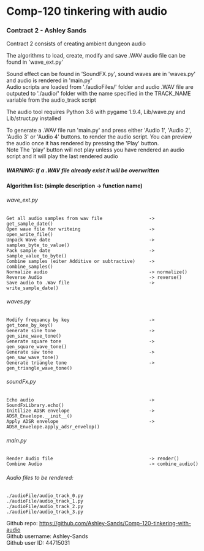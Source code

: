 # Comp-120 tinkering with audio
### Contract 2 - Ashley Sands

Contract 2 consists of creating ambient dungeon audio 
 
The algorithms to load, create, modify and save .WAV audio file can be found in 'wave_ext.py' 

Sound effect can be found in 'SoundFX.py', sound waves are in 'waves.py' and audio is rendered in 'main.py'  
Audio scripts are loaded from './audioFiles/' folder and audio .WAV file are outputed to './audio/' folder with the name specified in the TRACK_NAME variable from the audio_track script 

The audio tool requires Python 3.6 with pygame 1.9.4, Lib/wave.py and Lib/struct.py installed

To generate a .WAV file run 'main.py' and press either 'Audio 1', 'Audio 2', 'Audio 3' or 'Audio 4' buttons. 
to render the audio script. You can preview the audio once it has rendered by pressing the 'Play' button.  
Note The 'play' button will not play unless you have rendered an audio script and it will play the last rendered audio  
##### WARNING: If a .WAV file already exist it will be overwritten

#### Algorithm list: 	(simple description -> function name)
###### wave_ext.py
```
Get all audio samples from wav file                 -> get_sample_date()
Open wave file for writeing                         -> open_write_file()
Unpack Wave date                                    -> samples_byte_to_value()
Pack sample date                                    -> sample_value_to_byte()
Combine samples (eiter Additive or subtractive)     -> combine_samples()
Normalize audio                                     -> normalize()
Reverse Audio                                       -> reverse()
Save audio to .Wav file                             -> write_sample_date()
```

###### waves.py
```
Modify frequancy by key                             -> get_tone_by_key()
Generate sine tone                                  -> gen_sine_wave_tone()
Generate square tone                                -> gen_square_wave_tone()
Generate saw tone                                   -> gen_saw_wave_tone()
Generate triangle tone                              -> gen_triangle_wave_tone()
```

###### soundFx.py
```
Echo audio                                          -> SoundFxLibrary.echo()
Initilize ADSR envelope                             -> ADSR_Envelope.__init__()
Apply ADSR envelope                                 -> ADSR_Envelope.apply_adsr_envelop()
```

###### main.py
```
Render Audio file                                   -> render()
Combine Audio                                       -> combine_audio()
```

###### Audio files to be rendered:
```
./audioFile/audio_track_0.py
./audioFile/audio_track_1.py
./audioFile/audio_track_2.py
./audioFile/audio_track_3.py
```

Github repo: 		https://github.com/Ashley-Sands/Comp-120-tinkering-with-audio  
Github username:	Ashley-Sands  
Github user ID:		44715031